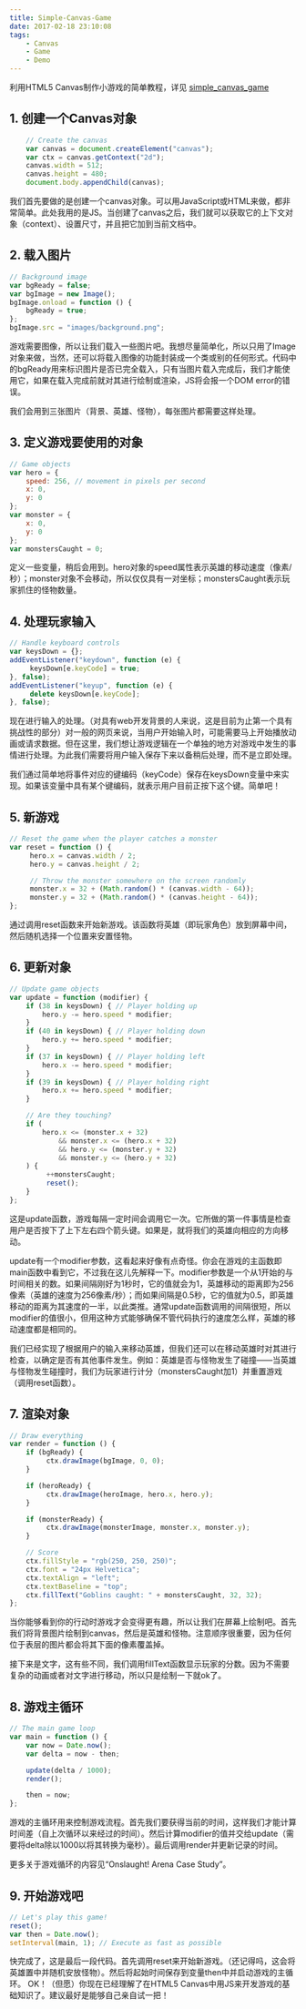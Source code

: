 ```yaml
---
title: Simple-Canvas-Game
date: 2017-02-18 23:10:08
tags:
	- Canvas
	- Game
	- Demo
---
```


利用HTML5 Canvas制作小游戏的简单教程，详见 [simple_canvas_game](https://github.com/juncaixinchi/simple_canvas_game)

<!-- more -->

## 1. 创建一个Canvas对象

```javascript
    // Create the canvas
    var canvas = document.createElement("canvas");
    var ctx = canvas.getContext("2d");
    canvas.width = 512;
    canvas.height = 480;
    document.body.appendChild(canvas);
```

我们首先要做的是创建一个canvas对象。可以用JavaScript或HTML来做，都非常简单。此处我用的是JS。当创建了canvas之后，我们就可以获取它的上下文对象（context）、设置尺寸，并且把它加到当前文档中。

## 2. 载入图片

```javascript
// Background image
var bgReady = false;
var bgImage = new Image();
bgImage.onload = function () {
    bgReady = true;
};
bgImage.src = "images/background.png";
```

游戏需要图像，所以让我们载入一些图片吧。我想尽量简单化，所以只用了Image对象来做，当然，还可以将载入图像的功能封装成一个类或别的任何形式。代码中的bgReady用来标识图片是否已完全载入，只有当图片载入完成后，我们才能使用它，如果在载入完成前就对其进行绘制或渲染，JS将会报一个DOM error的错误。

我们会用到三张图片（背景、英雄、怪物），每张图片都需要这样处理。

## 3. 定义游戏要使用的对象

```javascript
// Game objects
var hero = {
    speed: 256, // movement in pixels per second
    x: 0,
    y: 0
};
var monster = {
    x: 0,
    y: 0
};
var monstersCaught = 0;
```

定义一些变量，稍后会用到。hero对象的speed属性表示英雄的移动速度（像素/秒）；monster对象不会移动，所以仅仅具有一对坐标；monstersCaught表示玩家抓住的怪物数量。

## 4. 处理玩家输入

```javascript
// Handle keyboard controls
var keysDown = {};
addEventListener("keydown", function (e) {
     keysDown[e.keyCode] = true;
}, false);
addEventListener("keyup", function (e) {
     delete keysDown[e.keyCode];
}, false);
```

现在进行输入的处理。（对具有web开发背景的人来说，这是目前为止第一个具有挑战性的部分）对一般的网页来说，当用户开始输入时，可能需要马上开始播放动画或请求数据。但在这里，我们想让游戏逻辑在一个单独的地方对游戏中发生的事情进行处理。为此我们需要将用户输入保存下来以备稍后处理，而不是立即处理。

我们通过简单地将事件对应的键编码（keyCode）保存在keysDown变量中来实现。如果该变量中具有某个键编码，就表示用户目前正按下这个键。简单吧！

## 5. 新游戏

```javascript
// Reset the game when the player catches a monster
var reset = function () {
     hero.x = canvas.width / 2;
     hero.y = canvas.height / 2;

     // Throw the monster somewhere on the screen randomly
     monster.x = 32 + (Math.random() * (canvas.width - 64));
     monster.y = 32 + (Math.random() * (canvas.height - 64));
};
```

通过调用reset函数来开始新游戏。该函数将英雄（即玩家角色）放到屏幕中间，然后随机选择一个位置来安置怪物。

## 6. 更新对象

```javascript
// Update game objects
var update = function (modifier) {
    if (38 in keysDown) { // Player holding up
        hero.y -= hero.speed * modifier;
    }
    if (40 in keysDown) { // Player holding down
        hero.y += hero.speed * modifier;
    }
    if (37 in keysDown) { // Player holding left
        hero.x -= hero.speed * modifier;
    }
    if (39 in keysDown) { // Player holding right
        hero.x += hero.speed * modifier;
    }

    // Are they touching?
    if (
        hero.x <= (monster.x + 32)
            && monster.x <= (hero.x + 32)
            && hero.y <= (monster.y + 32)
            && monster.y <= (hero.y + 32)
    ) {
         ++monstersCaught;
         reset();
    }
};
```

这是update函数，游戏每隔一定时间会调用它一次。它所做的第一件事情是检查用户是否按下了上下左右四个箭头键。如果是，就将我们的英雄向相应的方向移动。

update有一个modifier参数，这看起来好像有点奇怪。你会在游戏的主函数即main函数中看到它，不过我在这儿先解释一下。modifier参数是一个从1开始的与时间相关的数。如果间隔刚好为1秒时，它的值就会为1，英雄移动的距离即为256像素（英雄的速度为256像素/秒）；而如果间隔是0.5秒，它的值就为0.5，即英雄移动的距离为其速度的一半，以此类推。通常update函数调用的间隔很短，所以modifier的值很小，但用这种方式能够确保不管代码执行的速度怎么样，英雄的移动速度都是相同的。

我们已经实现了根据用户的输入来移动英雄，但我们还可以在移动英雄时对其进行检查，以确定是否有其他事件发生。例如：英雄是否与怪物发生了碰撞——当英雄与怪物发生碰撞时，我们为玩家进行计分（monstersCaught加1）并重置游戏（调用reset函数）。

## 7. 渲染对象

```javascript
// Draw everything
var render = function () {
    if (bgReady) {
         ctx.drawImage(bgImage, 0, 0);
    }

    if (heroReady) {
         ctx.drawImage(heroImage, hero.x, hero.y);
    }

    if (monsterReady) {
         ctx.drawImage(monsterImage, monster.x, monster.y);
    }

    // Score
    ctx.fillStyle = "rgb(250, 250, 250)";
    ctx.font = "24px Helvetica";
    ctx.textAlign = "left";
    ctx.textBaseline = "top";
    ctx.fillText("Goblins caught: " + monstersCaught, 32, 32);
};
```

当你能够看到你的行动时游戏才会变得更有趣，所以让我们在屏幕上绘制吧。首先我们将背景图片绘制到canvas，然后是英雄和怪物。注意顺序很重要，因为任何位于表层的图片都会将其下面的像素覆盖掉。

接下来是文字，这有些不同，我们调用fillText函数显示玩家的分数。因为不需要复杂的动画或者对文字进行移动，所以只是绘制一下就ok了。

## 8. 游戏主循环

```javascript
// The main game loop
var main = function () {
    var now = Date.now();
    var delta = now - then;

    update(delta / 1000);
    render();

    then = now;
};
```

游戏的主循环用来控制游戏流程。首先我们要获得当前的时间，这样我们才能计算时间差（自上次循环以来经过的时间）。然后计算modifier的值并交给update（需要将delta除以1000以将其转换为毫秒）。最后调用render并更新记录的时间。

更多关于游戏循环的内容见“Onslaught! Arena Case Study”。

## 9. 开始游戏吧

```javascript
// Let's play this game!
reset();
var then = Date.now();
setInterval(main, 1); // Execute as fast as possible
```

快完成了，这是最后一段代码。首先调用reset来开始新游戏。（还记得吗，这会将英雄置中并随机安放怪物）。然后将起始时间保存到变量then中并启动游戏的主循环。
OK！（但愿）你现在已经理解了在HTML5 Canvas中用JS来开发游戏的基础知识了。建议最好是能够自己亲自试一把！
